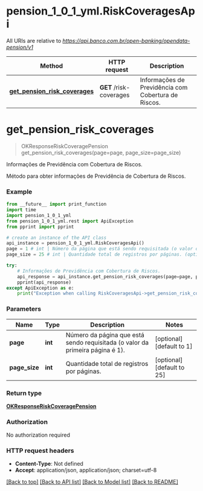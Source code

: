 # pension_1_0_1_yml.RiskCoveragesApi

All URIs are relative to *https://api.banco.com.br/open-banking/opendata-pension/v1*

Method | HTTP request | Description
------------- | ------------- | -------------
[**get_pension_risk_coverages**](RiskCoveragesApi.md#get_pension_risk_coverages) | **GET** /risk-coverages | Informações de Previdência com Cobertura de Riscos.

# **get_pension_risk_coverages**
> OKResponseRiskCoveragePension get_pension_risk_coverages(page=page, page_size=page_size)

Informações de Previdência com Cobertura de Riscos.

Método para obter informações de Previdência de Cobertura de Riscos.

### Example
```python
from __future__ import print_function
import time
import pension_1_0_1_yml
from pension_1_0_1_yml.rest import ApiException
from pprint import pprint

# create an instance of the API class
api_instance = pension_1_0_1_yml.RiskCoveragesApi()
page = 1 # int | Número da página que está sendo requisitada (o valor da primeira página é 1). (optional) (default to 1)
page_size = 25 # int | Quantidade total de registros por páginas. (optional) (default to 25)

try:
    # Informações de Previdência com Cobertura de Riscos.
    api_response = api_instance.get_pension_risk_coverages(page=page, page_size=page_size)
    pprint(api_response)
except ApiException as e:
    print("Exception when calling RiskCoveragesApi->get_pension_risk_coverages: %s\n" % e)
```

### Parameters

Name | Type | Description  | Notes
------------- | ------------- | ------------- | -------------
 **page** | **int**| Número da página que está sendo requisitada (o valor da primeira página é 1). | [optional] [default to 1]
 **page_size** | **int**| Quantidade total de registros por páginas. | [optional] [default to 25]

### Return type

[**OKResponseRiskCoveragePension**](OKResponseRiskCoveragePension.md)

### Authorization

No authorization required

### HTTP request headers

 - **Content-Type**: Not defined
 - **Accept**: application/json, application/json; charset=utf-8

[[Back to top]](#) [[Back to API list]](../README.md#documentation-for-api-endpoints) [[Back to Model list]](../README.md#documentation-for-models) [[Back to README]](../README.md)

